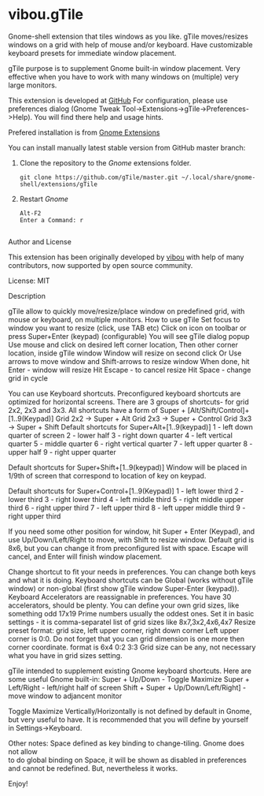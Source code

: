 vibou.gTile
===========

Gnome-shell extension that tiles windows as you like.
gTile moves/resizes windows on a grid with help of mouse and/or keyboard.
Have customizable keyboard presets for immediate window placement.

gTile purpose is to supplement Gnome built-in window placement.
Very effective when you have to work with many windows on (multiple) very large monitors.

This extension is developed at [GitHub](https://github.com/gTile)
For configuration, please use preferences dialog (Gnome Tweak Tool->Extensions->gTile->Preferences->Help).
You will find there help and usage hints.

Prefered installation is from [Gnome Extensions](https://extensions.gnome.org)

You can install manually latest stable version from GitHub master branch:

1. Clone the repository to the *Gnome* extensions folder.

   ```
   git clone https://github.com/gTile/master.git ~/.local/share/gnome-shell/extensions/gTile
   ```

2. Restart *Gnome*

   ```
   Alt-F2
   Enter a Command: r


Author and License

This extension has been originally developed by [vibou](https://github.com/vibou) with help of many contributors, now supported by open source community.

License: MIT

Description
           
gTile allow to quickly move/resize/place window on predefined grid,
with mouse or keyboard, on multiple monitors.
How to use gTile
Set focus to window you want to resize (click, use TAB etc)
Click on icon on toolbar or press Super+Enter (keypad) (configurable)
You will see gTile dialog popup
Use mouse and click on desired left corner location,
Then other corner location, inside gTile window
Window will resize on second click
Or
Use arrows to move window and Shift-arrows to resize window
  When done, hit Enter - window will resize
  Hit Escape - to cancel resize
  Hit Space - change grid in cycle
  
You can use Keyboard shortcuts. 
Preconfigured keyboard shortcuts are optimized for horizontal screens.
There are 3 groups of shortcuts-
for grid 2x2, 2x3 and 3x3. All shortcuts have a form of
Super + [Alt/Shift/Control]+[1..9(Keypad)]
Grid 2x2 -> Super + Alt
Grid 2x3 -> Super + Control
Grid 3x3 -> Super + Shift
Default shortcuts for Super+Alt+[1..9(keypad)]
1 - left down quarter of screen
2 - lower half
3 - right down quarter
4 - left vertical quarter
5 - middle quarter
6 - right vertical quarter
7 - left upper quarter
8 - upper half
9 - right upper quarter

Default shortcuts for Super+Shift+[1..9(keypad)]
Window will be placed in 1/9th of screen that correspond to 
location of key on keypad.

Default shortcuts for Super+Control+[1..9(Keypad)]
1 - left lower third
2 - lower third
3 - right lower third
4 - left middle third
5 - right middle upper third
6 - right upper third
7 - left upper third
8 - left upper middle third
9 - right upper third

If you need some other position for window, hit Super + Enter (Keypad),
and use Up/Down/Left/Right to move, with Shift to resize window.
Default grid is 8x6, but you can change it from preconfigured list with space.
Escape will cancel, and Enter will finish window placement.

Change shortcut to fit your needs in preferences.
You can change both keys and what it is doing.
Keyboard shortcuts can be Global (works without gTile window)
or non-global (first show gTile window Super-Enter (keypad)).
Keyboard Accelerators are reassignable in preferences.
You have 30 accelerators, should be plenty.
You can define your own grid sizes, like something odd 17x19
Prime numbers usually the oddest ones.
Set it in basic settings - it is comma-separatel list of
grid sizes like 8x7,3x2,4x6,4x7
Resize preset format: grid size, left upper corner, right down corner
Left upper corner is 0:0.
Do not forget that you can grid dimension is one more then corner coordinate.
format is 6x4 0:2 3:3
Grid size can be any, not necessary what you have in grid sizes setting.

gTile intended to supplement existing Gnome keyboard shortcuts.
Here are some useful Gnome built-in:
Super + Up/Down - Toggle Maximize
Super + Left/Right - left/right half of screen
Shift + Super + Up/Down/Left/Right] - move window to adjancent monitor

Toggle Maximize Vertically/Horizontally is not defined by default in Gnome,
but very useful to have. It is recommended that you will define by yourself
in Settings->Keyboard.
                  
Other notes: Space defined as key binding to change-tiling. Gnome does not allow                  
to do global binding on Space, it will be shown as disabled in preferences
and cannot be redefined. But, nevertheless it works.

Enjoy!
